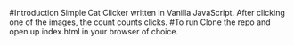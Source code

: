 #Introduction
Simple Cat Clicker written in Vanilla JavaScript. After clicking one of the images, the count counts clicks.
#To run
Clone the repo and open up index.html in your browser of choice.
